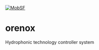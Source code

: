 [![MobSF](https://github.com/KOSASIH/orenox/actions/workflows/mobsf.yml/badge.svg)](https://github.com/KOSASIH/orenox/actions/workflows/mobsf.yml)

# orenox
Hydrophonic technology controller system

